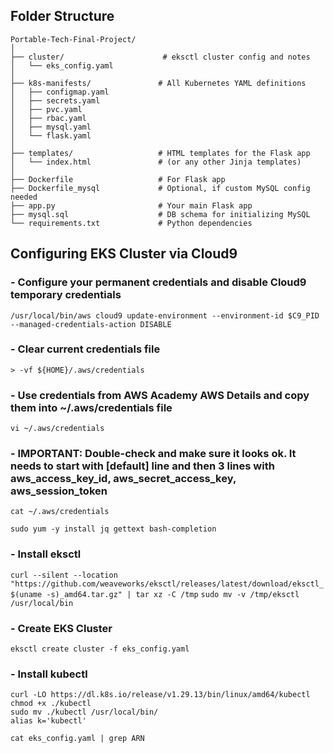## Folder Structure
```
Portable-Tech-Final-Project/
│
├── cluster/                      # eksctl cluster config and notes
│   └── eks_config.yaml
│
├── k8s-manifests/               # All Kubernetes YAML definitions
│   ├── configmap.yaml
│   ├── secrets.yaml
│   ├── pvc.yaml
│   ├── rbac.yaml
│   ├── mysql.yaml
│   └── flask.yaml
│
├── templates/                   # HTML templates for the Flask app
│   └── index.html               # (or any other Jinja templates)
│
├── Dockerfile                   # For Flask app
├── Dockerfile_mysql             # Optional, if custom MySQL config needed
├── app.py                       # Your main Flask app
├── mysql.sql                    # DB schema for initializing MySQL
└── requirements.txt             # Python dependencies

```



## Configuring EKS Cluster via Cloud9

### - Configure your permanent credentials and disable Cloud9 temporary credentials
`/usr/local/bin/aws cloud9 update-environment --environment-id $C9_PID --managed-credentials-action DISABLE`

### - Clear current credentials file
`> -vf ${HOME}/.aws/credentials`

### - Use credentials from AWS Academy AWS Details and copy them into ~/.aws/credentials file
`vi ~/.aws/credentials` 

### - IMPORTANT: Double-check and make sure it looks ok. It needs to start with [default] line and then 3 lines with aws_access_key_id, aws_secret_access_key, aws_session_token
`cat ~/.aws/credentials `

`sudo yum -y install jq gettext bash-completion`

### - Install eksctl
`curl --silent --location "https://github.com/weaveworks/eksctl/releases/latest/download/eksctl_$(uname -s)_amd64.tar.gz" | tar xz -C /tmp`
`sudo mv -v /tmp/eksctl /usr/local/bin`

### - Create EKS Cluster
`eksctl create cluster -f eks_config.yaml`

### - Install kubectl 
```
curl -LO https://dl.k8s.io/release/v1.29.13/bin/linux/amd64/kubectl
chmod +x ./kubectl
sudo mv ./kubectl /usr/local/bin/
alias k='kubectl'
```

`cat eks_config.yaml | grep ARN`
